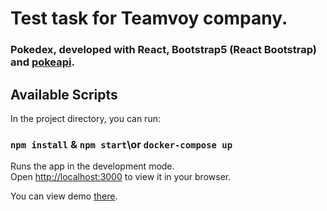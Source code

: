 # Test task for Teamvoy company.

### Pokedex, developed with React, Bootstrap5 (React Bootstrap) and [pokeapi](https://pokeapi.co/).

## Available Scripts

In the project directory, you can run:

### `npm install` & `npm start`\or `docker-compose up`

Runs the app in the development mode.\
Open [http://localhost:3000](http://localhost:3000) to view it in your browser.

You can view demo [there](https://exsumbit.github.io/teamvoy_tt/).